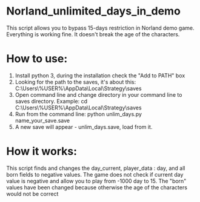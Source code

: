 # Norland_unlimited_days_in_demo
This script allows you to bypass 15-days restriction in Norland demo game.
Everything is working fine. It doesn't break the age of the characters.
# How to use:
1) Install python 3, during the installation check the "Add to PATH" box
2) Looking for the path to the saves, it's about this:
C:\Users\\%USER%\\AppData\Local\Strategy\saves
4) Open command line and change directory in your command line to saves directory. Example: cd C:\Users\\%USER%\\AppData\Local\Strategy\saves
5) Run from the command line: python unlim_days.py name_your_save.save
6) A new save will appear - unlim_days.save, load from it.
# How it works:
This script finds and changes the day_current, player_data : day, and all born fields to negative values.
The game does not check if current day value is negative and allow you to play from -1000 day to 15.
The "born" values have been changed because otherwise the age of the characters would not be correct
